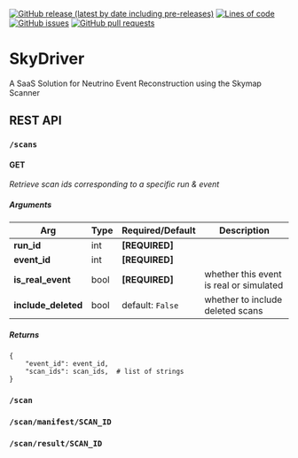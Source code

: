 <!--- Top of README Badges (automated) --->
[![GitHub release (latest by date including pre-releases)](https://img.shields.io/github/v/release/WIPACrepo/SkyDriver?include_prereleases)](https://github.com/WIPACrepo/SkyDriver/) [![Lines of code](https://img.shields.io/tokei/lines/github/WIPACrepo/SkyDriver)](https://github.com/WIPACrepo/SkyDriver/) [![GitHub issues](https://img.shields.io/github/issues/WIPACrepo/SkyDriver)](https://github.com/WIPACrepo/SkyDriver/issues?q=is%3Aissue+sort%3Aupdated-desc+is%3Aopen) [![GitHub pull requests](https://img.shields.io/github/issues-pr/WIPACrepo/SkyDriver)](https://github.com/WIPACrepo/SkyDriver/pulls?q=is%3Apr+sort%3Aupdated-desc+is%3Aopen) 
<!--- End of README Badges (automated) --->
# SkyDriver
A SaaS Solution for Neutrino Event Reconstruction using the Skymap Scanner

## REST API

### `/scans`

#### GET
_Retrieve scan ids corresponding to a specific run & event_

##### Arguments
| Arg                 | Type        | Required/Default | Description          |
| ------------------- | ----------- | ---------------- | -------------------- |
| **run_id**          | int         | **[REQUIRED]**   |
| **event_id**        | int         | **[REQUIRED]**   |
| **is_real_event**   | bool        | **[REQUIRED]**   | whether this event is real or simulated
| **include_deleted** | bool        | default: `False` | whether to include deleted scans

##### Returns
```
{
    "event_id": event_id,
    "scan_ids": scan_ids,  # list of strings
}
```


### `/scan`



### `/scan/manifest/SCAN_ID`



### `/scan/result/SCAN_ID`





